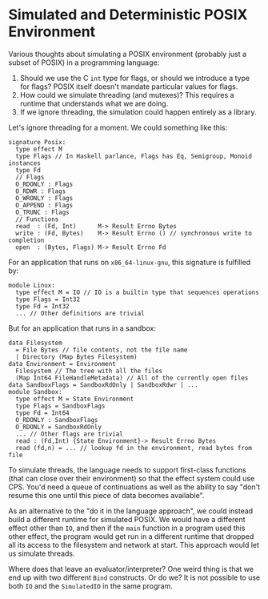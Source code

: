 # Simulated and Deterministic POSIX Environment

Various thoughts about simulating a POSIX environment (probably just a subset
of POSIX) in a programming language:

1. Should we use the C `int` type for flags, or should we introduce a type
   for flags? POSIX itself doesn't mandate particular values for flags.
2. How could we simulate threading (and mutexes)? This requires a runtime that
   understands what we are doing.
3. If we ignore threading, the simulation could happen entirely as a library.

Let's ignore threading for a moment. We could something like this:

    signature Posix:
      type effect M
      type Flags // In Haskell parlance, Flags has Eq, Semigroup, Monoid instances
      type Fd
      // Flags
      O_RDONLY : Flags
      O_RDWR : Flags
      O_WRONLY : Flags
      O_APPEND : Flags
      O_TRUNC : Flags
      // Functions
      read  : (Fd, Int)      M-> Result Errno Bytes
      write : (Fd, Bytes)    M-> Result Errno () // synchronous write to completion
      open  : (Bytes, Flags) M-> Result Errno Fd

For an application that runs on `x86_64-linux-gnu`, this signature is fulfilled by:

    module Linux:
      type effect M = IO // IO is a builtin type that sequences operations
      type Flags = Int32
      type Fd = Int32
      ... // Other definitions are trivial

But for an application that runs in a sandbox:

    data Filesystem
      = File Bytes // file contents, not the file name
      | Directory (Map Bytes Filesystem)
    data Environment = Environment
      Filesystem // The tree with all the files
      (Map Int64 FileHandleMetadata) // All of the currently open files
    data SandboxFlags = SandboxRdOnly | SandboxRdwr | ...
    module Sandbox:
      type effect M = State Environment
      type Flags = SandboxFlags
      type Fd = Int64
      O_RDONLY : SandboxFlags
      O_RDONLY = SandboxRdOnly
      ... // Other flags are trivial
      read : (Fd,Int) {State Environment}-> Result Errno Bytes
      read (fd,n) = ... // lookup fd in the environment, read bytes from file

To simulate threads, the language needs to support first-class functions
(that can close over their environment) so that the effect system could use
CPS. You'd need a queue of continuations as well as the ability to say
"don't resume this one until this piece of data becomes available".

As an alternative to the "do it in the language approach", we could instead
build a different runtime for simulated POSIX. We would have a different
effect other than `IO`, and then if the `main` function in a program used
this other effect, the program would get run in a different runtime that
dropped all its access to the filesystem and network at start. This approach
would let us simulate threads.

Where does that leave an evaluator/interpreter? One weird thing is that
we end up with two different `Bind` constructs. Or do we? It is not possible
to use both `IO` and the `SimulatedIO` in the same program.

